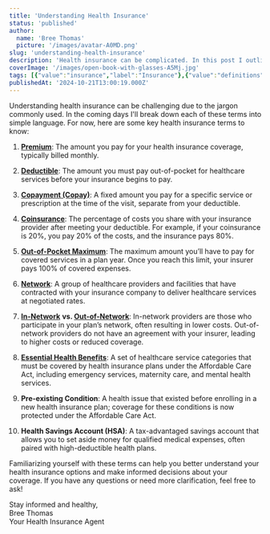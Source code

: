 ```yaml
---
title: 'Understanding Health Insurance'
status: 'published'
author:
  name: 'Bree Thomas'
  picture: '/images/avatar-A0MD.png'
slug: 'understanding-health-insurance'
description: 'Health insurance can be complicated. In this post I outline some key terms to know.'
coverImage: '/images/open-book-with-glasses-A5Mj.jpg'
tags: [{"value":"insurance","label":"Insurance"},{"value":"definitions","label":"Definitions"},{"value":"terminology","label":"Terminology"}]
publishedAt: '2024-10-21T13:00:19.000Z'
---
```


Understanding health insurance can be challenging due to the jargon commonly used. In the coming days I'll break down each of these terms into simple language. For now, here are some key health insurance terms to know:

 1. [**Premium**](/blog/what-are-premiums): The amount you pay for your health insurance coverage, typically billed monthly.

 2. [**Deductible**](/blog/what-are-deductibles): The amount you must pay out-of-pocket for healthcare services before your insurance begins to pay.

 3. [**Copayment (Copay)**](/blog/what-are-copayments-copays): A fixed amount you pay for a specific service or prescription at the time of the visit, separate from your deductible.

 4. [**Coinsurance**](/blog/what-are-out-of-pocket-maximums): The percentage of costs you share with your insurance provider after meeting your deductible. For example, if your coinsurance is 20%, you pay 20% of the costs, and the insurance pays 80%.

 5. [**Out-of-Pocket Maximum**](/blog/what-are-out-of-pocket-maximums): The maximum amount you’ll have to pay for covered services in a plan year. Once you reach this limit, your insurer pays 100% of covered expenses.

 6. [**Network**](/blog/what-is-a-network): A group of healthcare providers and facilities that have contracted with your insurance company to deliver healthcare services at negotiated rates.

 7. [**In-Network**](/blog/what-is-in-network) **vs. [Out-of-Network](/blog/what-is-out-of-network)**: In-network providers are those who participate in your plan’s network, often resulting in lower costs. Out-of-network providers do not have an agreement with your insurer, leading to higher costs or reduced coverage.

 8. [**Essential Health Benefits**](/blog/what-are-essential-health-benefits): A set of healthcare service categories that must be covered by health insurance plans under the Affordable Care Act, including emergency services, maternity care, and mental health services.

 9. **Pre-existing Condition**: A health issue that existed before enrolling in a new health insurance plan; coverage for these conditions is now protected under the Affordable Care Act.

10. **Health Savings Account (HSA)**: A tax-advantaged savings account that allows you to set aside money for qualified medical expenses, often paired with high-deductible health plans.

Familiarizing yourself with these terms can help you better understand your health insurance options and make informed decisions about your coverage. If you have any questions or need more clarification, feel free to ask!

Stay informed and healthy,\
Bree Thomas\
Your Health Insurance Agent